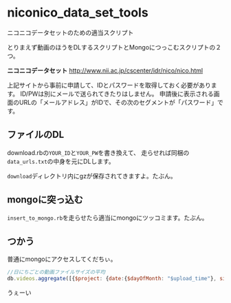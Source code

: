 niconico_data_set_tools
=======================

ニコニコデータセットのための適当スクリプト

とりまえず動画のほうをDLするスクリプトとMongoにつっこむスクリプトの２つ。

**ニコニコデータセット**
http://www.nii.ac.jp/cscenter/idr/nico/nico.html

上記サイトから事前に申請して、IDとパスワードを取得しておく必要があります。
ID/PWは別にメールで送られてきたりはしません。
申請後に表示される画面のURLの「メールアドレス」がIDで、その次のセグメントが「パスワード」です。

## ファイルのDL
download.rbの``YOUR_ID``と``YOUR_PW``を書き換えて、
走らせれば同梱の``data_urls.txt``の中身を元にDLします。

``download``ディレクトリ内にgzが保存されてきますよ。たぶん。

## mongoに突っ込む
``insert_to_mongo.rb``を走らせたら適当にmongoにツッコミます。たぶん。

## つかう
普通にmongoにアクセスしてくだちぃ。

```js
//日にちごとの動画ファイルサイズの平均
db.videos.aggregate([{$project: {date:{$dayOfMonth: "$upload_time"}, size_high:1}},{$group: {_id: "$date", sizeHighAvg:{$avg:"$size_high"}}}]);
```

うぇーい